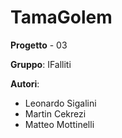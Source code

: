 # TamaGolem

**Progetto** - 03

**Gruppo**: IFalliti

**Autori**:
- Leonardo Sigalini
- Martin Cekrezi
- Matteo Mottinelli